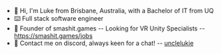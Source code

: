 - 👋 Hi, I'm Luke from Brisbane, Australia, with a Bachelor of IT from UQ
- ⌨️ Full stack software engineer
- 🔨 Founder of smashit.games -- Looking for VR Unity Specialists -- https://smashit.games/jobs
- 📇 Contact me on discord, always keen for a chat! -- [unclelukie](https://discord.com/users/99079218897371136)
